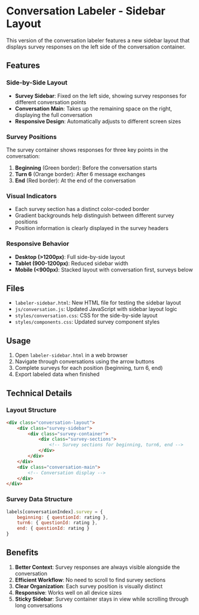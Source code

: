 # Conversation Labeler - Sidebar Layout

This version of the conversation labeler features a new sidebar layout that displays survey responses on the left side of the conversation container.

## Features

### Side-by-Side Layout
- **Survey Sidebar**: Fixed on the left side, showing survey responses for different conversation points
- **Conversation Main**: Takes up the remaining space on the right, displaying the full conversation
- **Responsive Design**: Automatically adjusts to different screen sizes

### Survey Positions
The survey container shows responses for three key points in the conversation:

1. **Beginning** (Green border): Before the conversation starts
2. **Turn 6** (Orange border): After 6 message exchanges
3. **End** (Red border): At the end of the conversation

### Visual Indicators
- Each survey section has a distinct color-coded border
- Gradient backgrounds help distinguish between different survey positions
- Position information is clearly displayed in the survey headers

### Responsive Behavior
- **Desktop (>1200px)**: Full side-by-side layout
- **Tablet (900-1200px)**: Reduced sidebar width
- **Mobile (<900px)**: Stacked layout with conversation first, surveys below

## Files

- `labeler-sidebar.html`: New HTML file for testing the sidebar layout
- `js/conversation.js`: Updated JavaScript with sidebar layout logic
- `styles/conversation.css`: CSS for the side-by-side layout
- `styles/components.css`: Updated survey component styles

## Usage

1. Open `labeler-sidebar.html` in a web browser
2. Navigate through conversations using the arrow buttons
3. Complete surveys for each position (beginning, turn 6, end)
4. Export labeled data when finished

## Technical Details

### Layout Structure
```html
<div class="conversation-layout">
    <div class="survey-sidebar">
        <div class="survey-container">
            <div class="survey-sections">
                <!-- Survey sections for beginning, turn6, end -->
            </div>
        </div>
    </div>
    <div class="conversation-main">
        <!-- Conversation display -->
    </div>
</div>
```

### Survey Data Structure
```javascript
labels[conversationIndex].survey = {
    beginning: { questionId: rating },
    turn6: { questionId: rating },
    end: { questionId: rating }
}
```

## Benefits

1. **Better Context**: Survey responses are always visible alongside the conversation
2. **Efficient Workflow**: No need to scroll to find survey sections
3. **Clear Organization**: Each survey position is visually distinct
4. **Responsive**: Works well on all device sizes
5. **Sticky Sidebar**: Survey container stays in view while scrolling through long conversations 